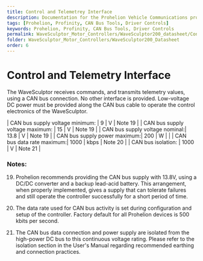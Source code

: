 ```yaml
---
title: Control and Telemetrey Interface
description: Documentation for the Prohelion Vehicle Communications protocol
tags: [Prohelion, Profinity, CAN Bus Tools, Driver Controls]
keywords: Prohelion, Profinity, CAN Bus Tools, Driver Controls
permalink: WaveSculptor_Motor_Controllers/WaveSculptor200_datasheet/Control&telemetrey_interface.html
folder: WaveSculptor_Motor_Controllers/WaveSculptor200_Datasheet
order: 6
---
```


# Control and Telemetry Interface

The WaveSculptor receives commands, and transmits telemetry values, using a CAN bus connection.  No other interface is provided.  Low-voltage DC power must be provided along the CAN bus cable to operate the control electronics of the WaveSculptor.

| CAN bus supply voltage minimum: | 9 | V | Note 19 |
| CAN bus supply voltage maximum: | 15 | V | Note 19 |
| CAN bus supply voltage nominal:| 13.8 | V | Note 19 |
| CAN bus supply power maximum:| 200 | W |  |
| CAN bus data rate maximum:| 1000 | kbps | Note 20 |
| CAN bus isolation: | 1000 | V | Note 21 |

### Notes:

19) Prohelion recommends providing the CAN bus supply with 13.8V, using a DC/DC converter and a backup lead-acid battery.  This arrangement, when properly implemented, gives a supply that can tolerate failures and still operate the controller successfully for a short period of time.

20) The data rate used for CAN bus activity is set during configuration and setup of the controller.  Factory default for all Prohelion devices is 500 kbits per second.

21) The CAN bus data connection and power supply are isolated from the high-power DC bus to this continuous voltage rating.  Please refer to the isolation section in the User's Manual regarding recommended earthing and connection practices.
